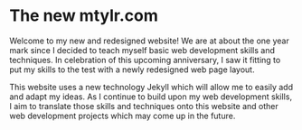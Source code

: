 # The new mtylr.com

Welcome to my new and redesigned website! We are at about the one year mark since I decided to teach myself basic web development skills and techniques. In celebration of this upcoming anniversary, I saw it fitting to put my skills to the test with a newly redesigned web page layout.

This website uses a new technology Jekyll which will allow me to easily add and adapt my ideas. As I continue to build upon my web development skills, I aim to translate those skills and techniques onto this website and other web development projects which may come up in the future.
